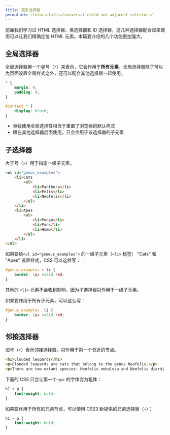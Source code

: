 ```yaml
---
title: 更多选择器
permalink: /tutorials/css/universal-child-and-adjacent-selectors/
---
```


前面我们学习过 HTML 选择器，类选择器和 ID 选择器，这几种选择器配合起来使用可以让我们精确定位 HTML 元素。本篇要介绍的几个功能更加强大。

## 全局选择器

全局选择器用一个星号（`*`）来表示，它会作用于**所有元素**。全局选择器除了可以为页面设置全局样式之外，还可以配合其他选择器一起使用。

```css
* {
    margin: 0;
    padding: 0;
}

#contact * {
    display: block;
}
```

* 单独使用全局选择性相当于重置了浏览器的默认样式
* 跟在其他选择器后面使用，只会作用于该选择器的子元素

## 子选择器

大于号（`>`）用于指定一级子元素。

```html
<ul id="genus_examples">
    <li>Cats
        <ul>
            <li>Panthera</li>
            <li>Felis</li>
            <li>Neofelis</li>
        </ul>
    </li>
    <li>Apes
        <ul>
            <li>Pongo</li>
            <li>Pan</li>
            <li>Homo</li>
        </ul>
    </li>
</ul>
```

如果要给`<ul id="geneus_examples">` 的一级子元素（`<li>` 标签） "Cats" 和 "Apes" 设置样式，CSS 可以这样写：

```css
#genus_examples > li { 
    border: 1px solid red; 
}
```

其他的 `<li>` 元素不会收到影响，因为子选择器只作用于一级子元素。

如果要作用于所有子元素，可以这么写：

```css
#genus_examples  li { 
    border: 1px solid red;
}
```

## 邻接选择器

加号（`+`）表示邻接选择器，只作用于第一个邻近的节点。

```html
<h1>Clouded leopards</h1>
<p>Clouded leopards are cats that belong to the genus Neofelis.</p>
<p>There are two extant species: Neofelis nebulosa and Neofelis diardi.</p>
```

下面的 CSS 只会让第一个 `<p>` 的字体变为粗体：

```css
h1 + p { 
    font-weight: bold; 
}
```

如果要作用于所有的兄弟节点，可以使用 CSS3 新提供的兄弟选择器（`~`）：

```css
h1 ~ p { 
    font-weight: bold; 
}
```